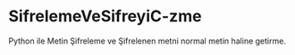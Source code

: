 # SifrelemeVeSifreyiC-zme
Python ile Metin Şifreleme ve Şifrelenen metni normal metin haline getirme.
